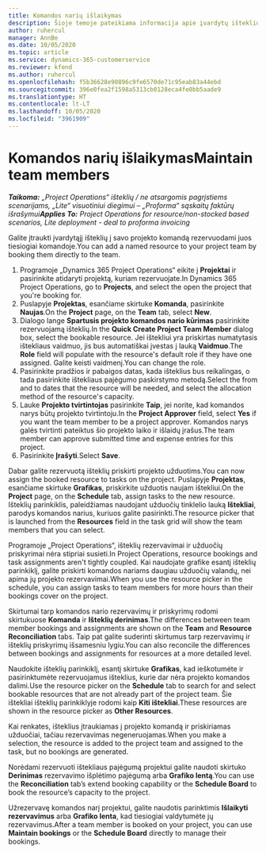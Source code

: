 ```yaml
---
title: Komandos narių išlaikymas
description: Šioje temoje pateikiama informacija apie įvardytų išteklių rezervavimą projektų komandoms ir jų priskyrimą užduotims.
author: ruhercul
manager: AnnBe
ms.date: 10/05/2020
ms.topic: article
ms.service: dynamics-365-customerservice
ms.reviewer: kfend
ms.author: ruhercul
ms.openlocfilehash: f5b36628e90896c9fe6570de71c95eab83a44ebd
ms.sourcegitcommit: 396e0fea2f1598a5313cb0128eca4fe0bb5aade9
ms.translationtype: HT
ms.contentlocale: lt-LT
ms.lasthandoff: 10/05/2020
ms.locfileid: "3961909"
---
```

# <a name="maintain-team-members"></a><span data-ttu-id="b916f-103">Komandos narių išlaikymas</span><span class="sxs-lookup"><span data-stu-id="b916f-103">Maintain team members</span></span>

<span data-ttu-id="b916f-104">_**Taikoma:** „Project Operations“ išteklių / ne atsargomis pagrįstiems scenarijams, „Lite“ visuotiniui diegimui – „Proforma“ sąskaitų faktūrų išrašymui_</span><span class="sxs-lookup"><span data-stu-id="b916f-104">_**Applies To:** Project Operations for resource/non-stocked based scenarios, Lite deployment - deal to proforma invoicing_</span></span>

<span data-ttu-id="b916f-105">Galite įtraukti įvardytąjį išteklių į savo projekto komandą rezervuodami juos tiesiogiai komandoje.</span><span class="sxs-lookup"><span data-stu-id="b916f-105">You can add a named resource to your project team by booking them directly to the team.</span></span>

1. <span data-ttu-id="b916f-106">Programoje „Dynamics 365 Project Operations“ eikite į **Projektai** ir pasirinkite atidaryti projektą, kuriam rezervuojate.</span><span class="sxs-lookup"><span data-stu-id="b916f-106">In Dynamics 365 Project Operations, go to **Projects**, and select the open the project that you're booking for.</span></span>
2. <span data-ttu-id="b916f-107">Puslapyje **Projektas**, esančiame skirtuke **Komanda**, pasirinkite **Naujas**.</span><span class="sxs-lookup"><span data-stu-id="b916f-107">On the **Project** page, on the **Team** tab, select **New**.</span></span> 
3. <span data-ttu-id="b916f-108">Dialogo lange **Spartusis projekto komandos nario kūrimas** pasirinkite rezervuojamą išteklių.</span><span class="sxs-lookup"><span data-stu-id="b916f-108">In the **Quick Create Project Team Member** dialog box, select the bookable resource.</span></span> <span data-ttu-id="b916f-109">Jei ištekliui yra priskirtas numatytasis ištekliaus vaidmuo, jis bus automatiškai įvestas į lauką **Vaidmuo**.</span><span class="sxs-lookup"><span data-stu-id="b916f-109">The **Role** field will populate with the resource's default role if they have one assigned.</span></span> <span data-ttu-id="b916f-110">Galite keisti vaidmenį.</span><span class="sxs-lookup"><span data-stu-id="b916f-110">You can change the role.</span></span> 
4. <span data-ttu-id="b916f-111">Pasirinkite pradžios ir pabaigos datas, kada išteklius bus reikalingas, o tada pasirinkite ištekliaus pajėgumo paskirstymo metodą.</span><span class="sxs-lookup"><span data-stu-id="b916f-111">Select the from and to dates that the resource will be needed, and select the allocation method of the resource's capacity.</span></span> 
5. <span data-ttu-id="b916f-112">Lauke **Projekto tvirtintojas** pasirinkite **Taip**, jei norite, kad komandos narys būtų projekto tvirtintoju.</span><span class="sxs-lookup"><span data-stu-id="b916f-112">In the **Project Approver** field, select **Yes** if you want the team member to be a project approver.</span></span> <span data-ttu-id="b916f-113">Komandos narys galės tvirtinti pateiktus šio projekto laiko ir išlaidų įrašus.</span><span class="sxs-lookup"><span data-stu-id="b916f-113">The team member can approve submitted time and expense entries for this project.</span></span> 
6. <span data-ttu-id="b916f-114">Pasirinkite **Įrašyti**.</span><span class="sxs-lookup"><span data-stu-id="b916f-114">Select **Save**.</span></span>

<span data-ttu-id="b916f-115">Dabar galite rezervuotą išteklių priskirti projekto užduotims.</span><span class="sxs-lookup"><span data-stu-id="b916f-115">You can now assign the booked resource to tasks on the project.</span></span> <span data-ttu-id="b916f-116">Puslapyje **Projektas**, esančiame skirtuke **Grafikas**, priskirkite užduotis naujam ištekliui.</span><span class="sxs-lookup"><span data-stu-id="b916f-116">On the **Project** page, on the **Schedule** tab, assign tasks to the new resource.</span></span> <span data-ttu-id="b916f-117">Išteklių parinkiklis, paleidžiamas naudojant užduočių tinklelio lauką **Ištekliai**, parodys komandos narius, kuriuos galite pasirinkti.</span><span class="sxs-lookup"><span data-stu-id="b916f-117">The resource picker that is launched from the **Resources** field in the task grid will show the team members that you can select.</span></span>


<span data-ttu-id="b916f-118">Programoje „Project Operations“, išteklių rezervavimai ir užduočių priskyrimai nėra stipriai susieti.</span><span class="sxs-lookup"><span data-stu-id="b916f-118">In Project Operations, resource bookings and task assignments aren't tightly coupled.</span></span> <span data-ttu-id="b916f-119">Kai naudojate grafike esantį išteklių parinkiklį, galite priskirti komandos nariams daugiau užduočių valandų, nei apima jų projekto rezervavimai.</span><span class="sxs-lookup"><span data-stu-id="b916f-119">When you use the resource picker in the schedule, you can assign tasks to team members for more hours than their bookings cover on the project.</span></span>

<span data-ttu-id="b916f-120">Skirtumai tarp komandos nario rezervavimų ir priskyrimų rodomi skirtukuose **Komanda** ir **Išteklių derinimas**.</span><span class="sxs-lookup"><span data-stu-id="b916f-120">The differences between team member bookings and assignments are shown on the **Team** and **Resource Reconciliation** tabs.</span></span> <span data-ttu-id="b916f-121">Taip pat galite suderinti skirtumus tarp rezervavimų ir išteklių priskyrimų išsamesniu lygiu.</span><span class="sxs-lookup"><span data-stu-id="b916f-121">You can also reconcile the differences between bookings and assignments for resources at a more detailed level.</span></span>

<span data-ttu-id="b916f-122">Naudokite išteklių parinkiklį, esantį skirtuke **Grafikas**, kad ieškotumėte ir pasirinktumėte rezervuojamus išteklius, kurie dar nėra projekto komandos dalimi.</span><span class="sxs-lookup"><span data-stu-id="b916f-122">Use the resource picker on the **Schedule** tab to search for and select bookable resources that are not already part of the project team.</span></span> <span data-ttu-id="b916f-123">Šie ištekliai išteklių parinkiklyje rodomi kaip **Kiti ištekliai**.</span><span class="sxs-lookup"><span data-stu-id="b916f-123">These resources are shown in the resource picker as **Other Resources**.</span></span>

<span data-ttu-id="b916f-124">Kai renkates, išteklius įtraukiamas į projekto komandą ir priskiriamas užduočiai, tačiau rezervavimas negeneruojamas.</span><span class="sxs-lookup"><span data-stu-id="b916f-124">When you make a selection, the resource is added to the project team and assigned to the task, but no bookings are generated.</span></span>

<span data-ttu-id="b916f-125">Norėdami rezervuoti ištekliaus pajėgumą projektui galite naudoti skirtuko **Derinimas** rezervavimo išplėtimo pajėgumą arba **Grafiko lentą**.</span><span class="sxs-lookup"><span data-stu-id="b916f-125">You can use the **Reconciliation** tab’s extend booking capability or the **Schedule Board** to book the resource’s capacity to the project.</span></span>

<span data-ttu-id="b916f-126">Užrezervavę komandos narį projektui, galite naudotis parinktimis **Išlaikyti rezervavimus** arba **Grafiko lenta**, kad tiesiogiai valdytumėte jų rezervavimus.</span><span class="sxs-lookup"><span data-stu-id="b916f-126">After a team member is booked on your project, you can use **Maintain bookings** or the **Schedule Board** directly to manage their bookings.</span></span>
